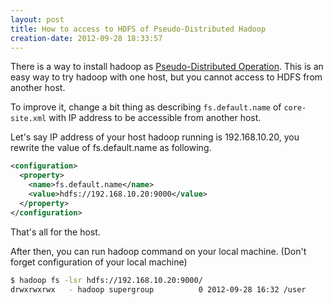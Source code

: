 ```yaml
---
layout: post
title: How to access to HDFS of Pseudo-Distributed Hadoop
creation-date: 2012-09-28 18:33:57
---
```

There is a way to install hadoop as [Pseudo-Distributed Operation][1].
This is an easy way to try hadoop with one host, but you cannot access to HDFS from another host.

[1]: https://hadoop.apache.org/docs/r0.20.2/quickstart.html#PseudoDistributed

To improve it, change a bit thing as
describing `fs.default.name` of `core-site.xml`
with IP address to be accessible from another host.

Let's say IP address of your host hadoop running is 192.168.10.20,
you rewrite the value of fs.default.name as following.

```xml
<configuration>
  <property>
    <name>fs.default.name</name>
    <value>hdfs://192.168.10.20:9000</value>
  </property>
</configuration>
```

That's all for the host.


After then, you can run hadoop command on your local machine. (Don't forget configuration of your local machine)

```bash
$ hadoop fs -lsr hdfs://192.168.10.20:9000/
drwxrwxrwx   - hadoop supergroup          0 2012-09-28 16:32 /user
```
